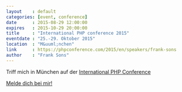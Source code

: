 ```yaml
---
layout    : default
categories: [event, conference]
date      : 2015-08-29 12:00:00
expires   : 2015-10-29 20:00:00
title     : "International PHP conference 2015"
eventdate : "25.-29. Oktober 2015"
location  : "M&uuml;nchen"
link      : https://phpconference.com/2015/en/speakers/frank-sons
author    : "Frank Sons"
---
```

[1]: mailto:frank.sons@code-quality.de?subject=IPC%20Muenchen%202015
[2]: https://phpconference.com/2015/

Triff mich in M&uuml;nchen auf der [International PHP Conference][2]

[Melde dich bei mir!][1]

<!--more-->
